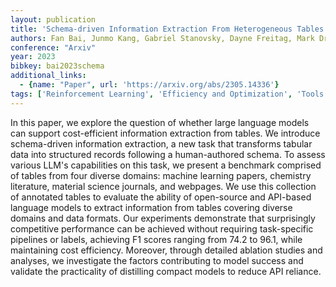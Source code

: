 ```yaml
---
layout: publication
title: 'Schema-driven Information Extraction From Heterogeneous Tables'
authors: Fan Bai, Junmo Kang, Gabriel Stanovsky, Dayne Freitag, Mark Dredze, Alan Ritter
conference: "Arxiv"
year: 2023
bibkey: bai2023schema
additional_links:
  - {name: "Paper", url: 'https://arxiv.org/abs/2305.14336'}
tags: ['Reinforcement Learning', 'Efficiency and Optimization', 'Tools']
---
```

In this paper, we explore the question of whether large language models can
support cost-efficient information extraction from tables. We introduce
schema-driven information extraction, a new task that transforms tabular data
into structured records following a human-authored schema. To assess various
LLM's capabilities on this task, we present a benchmark comprised of tables
from four diverse domains: machine learning papers, chemistry literature,
material science journals, and webpages. We use this collection of annotated
tables to evaluate the ability of open-source and API-based language models to
extract information from tables covering diverse domains and data formats. Our
experiments demonstrate that surprisingly competitive performance can be
achieved without requiring task-specific pipelines or labels, achieving F1
scores ranging from 74.2 to 96.1, while maintaining cost efficiency. Moreover,
through detailed ablation studies and analyses, we investigate the factors
contributing to model success and validate the practicality of distilling
compact models to reduce API reliance.
